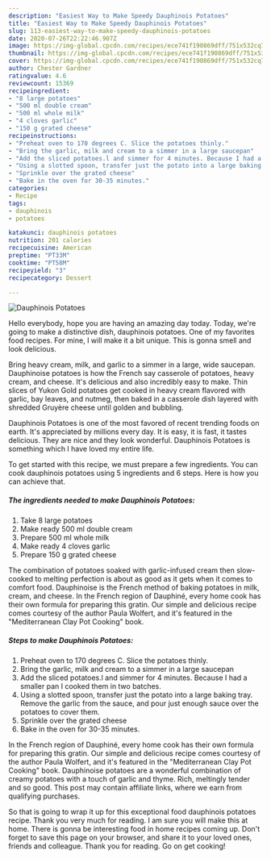 ```yaml
---
description: "Easiest Way to Make Speedy Dauphinois Potatoes"
title: "Easiest Way to Make Speedy Dauphinois Potatoes"
slug: 113-easiest-way-to-make-speedy-dauphinois-potatoes
date: 2020-07-26T22:22:46.907Z
image: https://img-global.cpcdn.com/recipes/ece741f190869dff/751x532cq70/dauphinois-potatoes-recipe-main-photo.jpg
thumbnail: https://img-global.cpcdn.com/recipes/ece741f190869dff/751x532cq70/dauphinois-potatoes-recipe-main-photo.jpg
cover: https://img-global.cpcdn.com/recipes/ece741f190869dff/751x532cq70/dauphinois-potatoes-recipe-main-photo.jpg
author: Chester Gardner
ratingvalue: 4.6
reviewcount: 15369
recipeingredient:
- "8 large potatoes"
- "500 ml double cream"
- "500 ml whole milk"
- "4 cloves garlic"
- "150 g grated cheese"
recipeinstructions:
- "Preheat oven to 170 degrees C. Slice the potatoes thinly."
- "Bring the garlic, milk and cream to a simmer in a large saucepan"
- "Add the sliced potatoes.l and simmer for 4 minutes. Because I had a smaller pan I cooked them in two batches."
- "Using a slotted spoon, transfer just the potato into a large baking tray. Remove the garlic from the sauce, and pour just enough sauce over the potatoes to cover them."
- "Sprinkle over the grated cheese"
- "Bake in the oven for 30-35 minutes."
categories:
- Recipe
tags:
- dauphinois
- potatoes

katakunci: dauphinois potatoes 
nutrition: 201 calories
recipecuisine: American
preptime: "PT33M"
cooktime: "PT58M"
recipeyield: "3"
recipecategory: Dessert

---
```



![Dauphinois Potatoes](https://img-global.cpcdn.com/recipes/ece741f190869dff/751x532cq70/dauphinois-potatoes-recipe-main-photo.jpg)

Hello everybody, hope you are having an amazing day today. Today, we're going to make a distinctive dish, dauphinois potatoes. One of my favorites food recipes. For mine, I will make it a bit unique. This is gonna smell and look delicious.

Bring heavy cream, milk, and garlic to a simmer in a large, wide saucepan. Dauphinoise potatoes is how the French say casserole of potatoes, heavy cream, and cheese. It&#39;s delicious and also incredibly easy to make. Thin slices of Yukon Gold potatoes get cooked in heavy cream flavored with garlic, bay leaves, and nutmeg, then baked in a casserole dish layered with shredded Gruyère cheese until golden and bubbling.

Dauphinois Potatoes is one of the most favored of recent trending foods on earth. It's appreciated by millions every day. It is easy, it is fast, it tastes delicious. They are nice and they look wonderful. Dauphinois Potatoes is something which I have loved my entire life.


To get started with this recipe, we must prepare a few ingredients. You can cook dauphinois potatoes using 5 ingredients and 6 steps. Here is how you can achieve that.

<!--inarticleads1-->

##### The ingredients needed to make Dauphinois Potatoes:

1. Take 8 large potatoes
1. Make ready 500 ml double cream
1. Prepare 500 ml whole milk
1. Make ready 4 cloves garlic
1. Prepare 150 g grated cheese


The combination of potatoes soaked with garlic-infused cream then slow-cooked to melting perfection is about as good as it gets when it comes to comfort food. Dauphinoise is the French method of baking potatoes in milk, cream, and cheese. In the French region of Dauphiné, every home cook has their own formula for preparing this gratin. Our simple and delicious recipe comes courtesy of the author Paula Wolfert, and it&#39;s featured in the &#34;Mediterranean Clay Pot Cooking&#34; book. 

<!--inarticleads2-->

##### Steps to make Dauphinois Potatoes:

1. Preheat oven to 170 degrees C. Slice the potatoes thinly.
1. Bring the garlic, milk and cream to a simmer in a large saucepan
1. Add the sliced potatoes.l and simmer for 4 minutes. Because I had a smaller pan I cooked them in two batches.
1. Using a slotted spoon, transfer just the potato into a large baking tray. Remove the garlic from the sauce, and pour just enough sauce over the potatoes to cover them.
1. Sprinkle over the grated cheese
1. Bake in the oven for 30-35 minutes.


In the French region of Dauphiné, every home cook has their own formula for preparing this gratin. Our simple and delicious recipe comes courtesy of the author Paula Wolfert, and it&#39;s featured in the &#34;Mediterranean Clay Pot Cooking&#34; book. Dauphinoise potatoes are a wonderful combination of creamy potatoes with a touch of garlic and thyme. Rich, meltingly tender and so good. This post may contain affiliate links, where we earn from qualifying purchases. 

So that is going to wrap it up for this exceptional food dauphinois potatoes recipe. Thank you very much for reading. I am sure you will make this at home. There is gonna be interesting food in home recipes coming up. Don't forget to save this page on your browser, and share it to your loved ones, friends and colleague. Thank you for reading. Go on get cooking!
